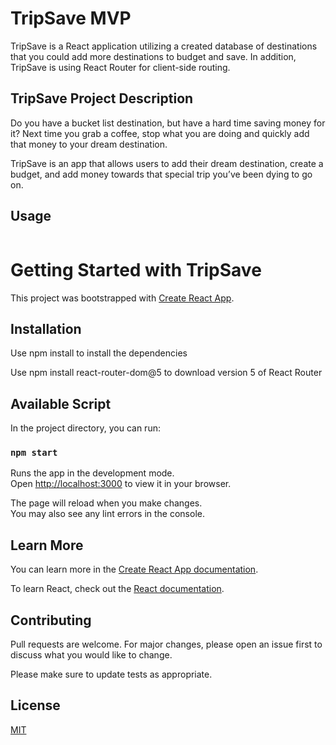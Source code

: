 # TripSave MVP

TripSave is a React application utilizing a created database of destinations that you could add more destinations to budget and save. In addition, TripSave is using React Router for client-side routing.

## TripSave Project Description

Do you have a bucket list destination, but have a hard time saving money for it? Next time you grab a coffee, stop what you are doing and quickly add that money to your dream destination. 

TripSave is an app that allows users to add their dream destination, create a budget, and add money towards that special trip you’ve been dying to go on.

## Usage
```

```

# Getting Started with TripSave

This project was bootstrapped with [Create React App](https://github.com/facebook/create-react-app).

## Installation
Use npm install to install the dependencies

Use npm install react-router-dom@5 to download version 5 of React Router

## Available Script

In the project directory, you can run:

### `npm start`

Runs the app in the development mode.\
Open [http://localhost:3000](http://localhost:3000) to view it in your browser.

The page will reload when you make changes.\
You may also see any lint errors in the console.

## Learn More

You can learn more in the [Create React App documentation](https://facebook.github.io/create-react-app/docs/getting-started).

To learn React, check out the [React documentation](https://reactjs.org/).

## Contributing
Pull requests are welcome. For major changes, please open an issue first to discuss what you would like to change.

Please make sure to update tests as appropriate.

## License
[MIT](https://choosealicense.com/licenses/mit/)